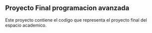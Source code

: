 ## Proyecto Final programacion avanzada

Este proyecto contiene el codigo que representa el proyecto final
del espacio academico.